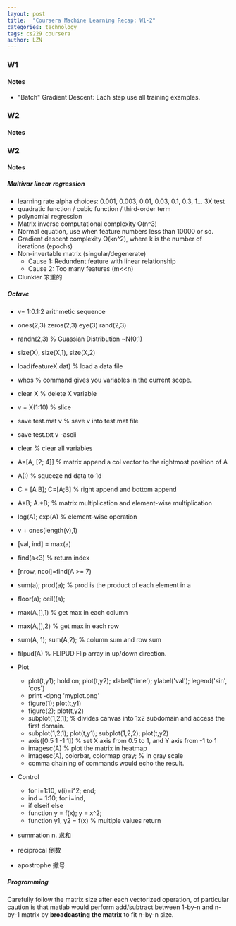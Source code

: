 ```yaml
---
layout: post
title:  "Coursera Machine Learning Recap: W1-2"
categories: technology
tags: cs229 coursera 
author: LZN
---
```


### W1 

#### Notes
* "Batch" Gradient Descent: Each step use all training examples.

### W2

#### Notes

### W2

#### Notes
##### Multivar linear regression
* learning rate alpha choices: 0.001, 0.003, 0.01, 0.03, 0.1, 0.3, 1... 3X test
* quadratic function / cubic function / third-order term
* polynomial regression
* Matrix inverse computational complexity O(n^3)
* Normal equation, use when feature numbers less than 10000 or so.
* Gradient descent complexity O(kn^2), where k is the number of iterations (epochs) 
* Non-invertable matrix (singular/degenerate)
    * Cause 1: Redundent feature with linear relationship
    * Cause 2: Too many features (m<<n)
* Clunkier 笨重的

##### Octave
* v= 1:0.1:2 arithmetic sequence
* ones(2,3) zeros(2,3) eye(3) rand(2,3)
* randn(2,3) % Guassian Distribution ~N(0,1)
* size(X), size(X,1), size(X,2)
* load(featureX.dat) % load a data file
* whos % command gives you variables in the current scope.
* clear X % delete X variable
* v = X(1:10) % slice
* save test.mat v % save v into test.mat file
* save test.txt v -ascii
* clear % clear all variables
* A=[A, [2; 4]] % matrix append a col vector to the rightmost position of A
* A(:) % squeeze nd data to 1d
* C = [A B]; C=[A;B] % right append and bottom append
* A*B; A.*B; % matrix multiplication and element-wise multiplication
* log(A); exp(A) % element-wise operation
* v + ones(length(v),1)
* [val, ind] = max(a)
* find(a<3) % return index
* [nrow, ncol]=find(A >= 7)
* sum(a); prod(a); % prod is the product of each element in a
* floor(a); ceil((a);
* max(A,[],1) % get max in each column 
* max(A,[],2) % get max in each row
* sum(A, 1); sum(A,2); % column sum and row sum
* filpud(A) % FLIPUD Flip array in up/down direction.
* Plot    
    * plot(t,y1); hold on; plot(t,y2); xlabel('time'); ylabel('val'); legend('sin', 'cos')
    * print -dpng 'myplot.png'
    * figure(1); plot(t,y1)
    * figure(2); plot(t,y2)
    * subplot(1,2,1); % divides canvas into 1x2 subdomain and access the first domain.
    * subplot(1,2,1); plot(t,y1); subplot(1,2,2); plot(t,y2)
    * axis([0.5 1 -1 1]) % set X axis from 0.5 to 1, and Y axis from -1 to 1
    * imagesc(A) % plot the matrix in heatmap
    * imagesc(A), colorbar, colormap gray; % in gray scale
    * comma chaining of commands would echo the result.
* Control
    * for i=1:10, v(i)=i^2; end;
    * ind = 1:10; for i=ind,
    * if elseif else
    * function y = f(x); y = x^2;
    * function y1, y2 = f(x)  % multiple values return

* summation n. 求和
* reciprocal 倒数 
* apostrophe 撇号

##### Programming 
Carefully follow the matrix size after each vectorized operation, 
of particular caution is that matlab would perform add/subtract between 1-by-n and n-by-1 matrix by **broadcasting the matrix** to fit n-by-n size.

